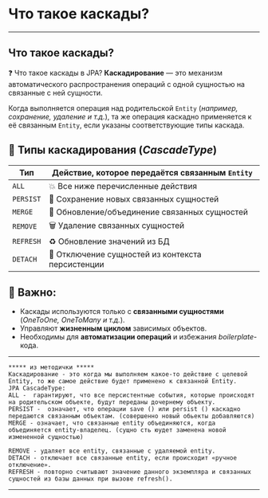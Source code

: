# Что такое каскады?

---
## Что такое каскады?
❓ Что такое каскады в JPA? **Каскадирование** — это механизм автоматического распространения операций с одной сущностью на связанные с ней сущности.

Когда выполняется операция над родительской `Entity` (_например, сохранение, удаление и т.д._), та же операция каскадно применяется к её связанным `Entity`, если указаны соответствующие типы каскада.
## 🧩 Типы каскадирования (_CascadeType_)

|**Тип**|**Действие, которое передаётся связанным `Entity`**|
|---|---|
|`ALL`|💥 Все ниже перечисленные действия|
|`PERSIST`|💾 Сохранение новых связанных сущностей|
|`MERGE`|🔄 Обновление/объединение связанных сущностей|
|`REMOVE`|🗑 Удаление связанных сущностей|
|`REFRESH`|♻️ Обновление значений из БД|
|`DETACH`|📴 Отключение сущностей из контекста персистенции|
## 📝 Важно:
- Каскады используются только с **связанными сущностями** (_OneToOne, OneToMany и т.д._).
- Управляют **жизненным циклом** зависимых объектов.
- Необходимы для **автоматизации операций** и избежания _boilerplate_-кода.

---

```
***** из методички *****
Каскадирование - это когда мы выполняем какое-то действие с целевой Entity, то же самое действие будет применено к связанной Entity.
JPA CascadeType:
ALL -  гарантируют, что все персистентные события, которые происходят на родительском объекте, будут переданы дочернему объекту.
PERSIST -  означает, что операции save () или persist () каскадно передаются связанным объектам. (совершенно новый обьекты добавляются)
MERGE - означает, что связанные entity объединяются, когда объединяется entity-владелец. (сущно сть юудет заменена новой измененной сущностью)

REMOVE - удаляет все entity, связанные с удаляемой entity.
DETACH - отключает все связанные entity, если происходит «ручное отключение».
REFRESH - повторно считывают значение данного экземпляра и связанных сущностей из базы данных при вызове refresh().
```

---
